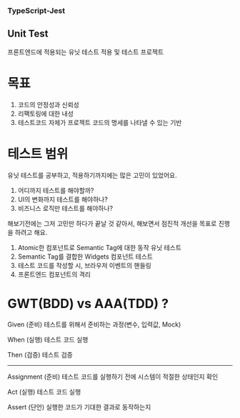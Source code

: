 ### TypeScript-Jest
## Unit Test
프론트엔드에 적용되는 유닛 테스트 적용 및 테스트 프로젝트

# 목표
1. 코드의 안정성과 신뢰성
2. 리팩토링에 대한 내성
3. 테스트코드 자체가 프로젝트 코드의 명세를 나타낼 수 있는 기반

# 테스트 범위
유닛 테스트를 공부하고, 적용하기까지에는 많은 고민이 있었어요.
1. 어디까지 테스트를 해야할까?
2. UI의 변화까지 테스트를 해야하나?
3. 비즈니스 로직만 테스트를 해야하나?

해보기전에는 그저 고민만 하다가 끝날 것 같아서, 해보면서 점진적 개선을 목표로 진행을 하려고 해요.
1. Atomic한 컴포넌트로 Semantic Tag에 대한 동작 유닛 테스트
2. Semantic Tag를 결합한 Widgets 컴포넌트 테스트
3. 테스트 코드를 작성할 시, 브라우저 이벤트의 핸들링
4. 프론트엔드 컴포넌트의 격리

# GWT(BDD) vs AAA(TDD) ?
Given (준비)
테스트를 위해서 준비하는 과정(변수, 입력값, Mock)

When (실행)
테스트 코드 실행

Then (검증)
테스트 검증

------------------------------------------------------------
Assignment (준비)
테스트 코드를 실행하기 전에 시스템이 적절한 상태인지 확인

Act (실행)
테스트 코드 실행

Assert (단언)
실행한 코드가 기대한 결과로 동작하는지 
